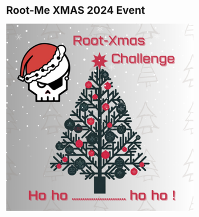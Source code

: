 # Root-Me XMAS 2024 Event 

<p align="center">
  <img src="root-xmas_challenge_2_.png" alt="Desc">
</p>
